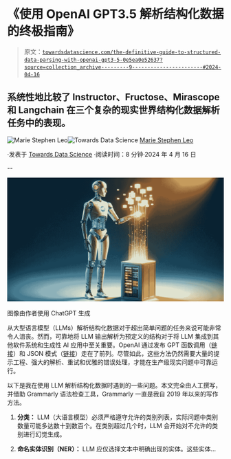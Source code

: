 # 《使用 OpenAI GPT3.5 解析结构化数据的终极指南》

> 原文：[`towardsdatascience.com/the-definitive-guide-to-structured-data-parsing-with-openai-gpt3-5-0e5ea0e52637?source=collection_archive---------9-----------------------#2024-04-16`](https://towardsdatascience.com/the-definitive-guide-to-structured-data-parsing-with-openai-gpt3-5-0e5ea0e52637?source=collection_archive---------9-----------------------#2024-04-16)

## 系统性地比较了 Instructor、Fructose、Mirascope 和 Langchain 在三个复杂的现实世界结构化数据解析任务中的表现。

[](https://stephen-leo.medium.com/?source=post_page---byline--0e5ea0e52637--------------------------------)![Marie Stephen Leo](https://stephen-leo.medium.com/?source=post_page---byline--0e5ea0e52637--------------------------------)[](https://towardsdatascience.com/?source=post_page---byline--0e5ea0e52637--------------------------------)![Towards Data Science](https://towardsdatascience.com/?source=post_page---byline--0e5ea0e52637--------------------------------) [Marie Stephen Leo](https://stephen-leo.medium.com/?source=post_page---byline--0e5ea0e52637--------------------------------)

·发表于 [Towards Data Science](https://towardsdatascience.com/?source=post_page---byline--0e5ea0e52637--------------------------------) ·阅读时间：8 分钟·2024 年 4 月 16 日

--

![](img/d3a404445478a2d6bebbaf07d3f18b61.png)

图像由作者使用 ChatGPT 生成

从大型语言模型（LLMs）解析结构化数据对于超出简单问题的任务来说可能非常令人沮丧。然而，可靠地将 LLM 输出解析为预定义的结构对于将 LLM 集成到其他软件系统和生成性 AI 应用中至关重要。OpenAI 通过发布 GPT 函数调用（[链接](https://platform.openai.com/docs/guides/function-calling)）和 JSON 模式（[链接](https://platform.openai.com/docs/guides/text-generation/json-mode)）走在了前列。尽管如此，这些方法仍然需要大量的提示工程、强大的解析、重试和优雅的错误处理，才能在生产级现实问题中可靠运行。

以下是我在使用 LLM 解析结构化数据时遇到的一些问题。本文完全由人工撰写，并借助 Grammarly 语法检查工具，Grammarly 一直是我自 2019 年以来的写作方法。

1.  **分类：** LLM（大语言模型）必须严格遵守允许的类别列表，实际问题中类别数量可能多达数十到数百个。在类别超过几个时，LLM 会开始对不允许的类别进行幻觉生成。

1.  **命名实体识别（NER）：** LLM 应仅选择文本中明确出现的实体。这些实体…
